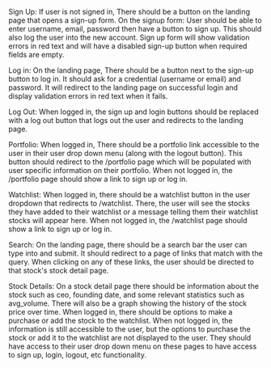 Sign Up:
If user is not signed in, There should be a button on the landing page that opens a sign-up form.
    On the signup form:
    User should be able to enter username, email, password then have a button to sign up. This should also log the user into the new account.
    Sign up form will show validation errors in red text and will have a disabled sign-up button when required fields are empty.

Log in:
    On the landing page, There should be a button next to the sign-up button to log in. It should ask for a credential (username or email) and password. It will redirect to the landing page on successful login and display validation errors in red text when it fails.

Log Out:
    When logged in, the sign up and login buttons should be replaced with a log out button that logs out the user and redirects to the landing page.

Portfolio:
    When logged in, There should be a portfolio link accessible to the user in their user drop down menu (along with the logout button).
    This button should redirect to the /portfolio page which will be populated with user specific information on their portfolio.
    When not logged in, the /portfolio page should show a link to sign up or log in.

Watchlist:
    When logged in, there should be a watchlist button in the user dropdown that redirects to /watchlist. There, the user will see the stocks they have added to their watchlist or a message telling them their watchlist stocks will appear here.
    When not logged in, the /watchlist page should show a link to sign up or log in.

Search:
    On the landing page, there should be a search bar the user can type into and submit. It should redirect to a page of links that match with the query.
    When clicking on any of these links, the user should be directed to that stock's stock detail page.

Stock Details:
    On a stock detail page there should be information about the stock such as ceo, founding date, and some relevant statistics such as avg_volume. There will also be a graph showing the history of the stock price over time.
    When logged in, there should be options to make a purchase or add the stock to the watchlist.
    When not logged in, the information is still accessible to the user, but the options to purchase the stock or add it to the watchlist are not displayed to the user.
    They should have access to their user drop down menu on these pages to have access to sign up, login, logout, etc functionality.
